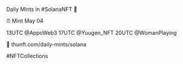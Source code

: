Daily Mints in #SolanaNFT 🚀

⏰ Mint May 04

13UTC @AppoWeb3
17UTC @Yuugen_NFT
20UTC @WomanPlaying

🔗 thunft.com/daily-mints/solana

#NFTCollections